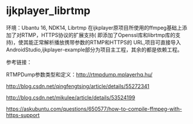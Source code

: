 # ijkplayer_librtmp
环境：Ubantu 16, NDK14, Librtmp
在ijkplayer原项目所使用的ffmpeg基础上添加了对RTMP，HTTPS协议的扩展支持( 即添加了Openssl库和librtmp库的支持)，使其能正常解析播放携带参数的RTMP和HTTPS的 URL,项目可直接导入AndroidStudio,ijkplayer-example部分为项目主工程，其余的都是依赖工程。

参考链接：

RTMPDump参数类型和定义：http://rtmpdump.mplayerhq.hu/

http://blog.csdn.net/qingfengtsing/article/details/55272341

http://blog.csdn.net/mikulee/article/details/53524199

https://askubuntu.com/questions/650577/how-to-compile-ffmpeg-with-https-support
